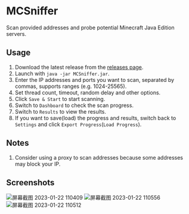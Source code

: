 # MCSniffer

Scan provided addresses and probe potential Minecraft Java Edition servers.

## Usage

1. Download the latest release from the [releases page](https://github.com/RockChinQ/MCSniffer/releases).
2. Launch with `java -jar MCSniffer.jar`.
3. Enter the IP addresses and ports you want to scan, separated by commas, supports ranges (e.g. 1024-25565).
4. Set thread count, timeout, random delay and other options.
5. Click `Save & Start` to start scanning.
6. Switch to `Dashboard` to check the scan progress.
7. Switch to `Results` to view the results.
8. If you want to save(load) the progress and results, switch back to `Settings` and click `Export Progress`(`Load Progress`).

## Notes

1. Consider using a proxy to scan addresses because some addresses may block your IP.

## Screenshots

![屏幕截图 2023-01-22 110409](https://user-images.githubusercontent.com/45992437/213898758-d82fcf28-abbb-41d9-aa3f-8e94636447ee.png)
![屏幕截图 2023-01-22 110556](https://user-images.githubusercontent.com/45992437/213898763-47069f57-c44a-407b-b50d-3bf6d465ec10.png)
![屏幕截图 2023-01-22 110512](https://user-images.githubusercontent.com/45992437/213898761-dab79dd5-a4ad-4106-a2c4-04bcc27d43ad.png)
